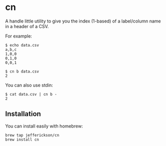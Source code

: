 # cn

A handle little utility to give you the index (1-based) of a label/column name in a header of a CSV.

For example:

```
$ echo data.csv
a,b,c
1,0,0
0,1,0
0,0,1

$ cn b data.csv
2
```

You can also use stdin:

```
$ cat data.csv | cn b -
2
```

## Installation

You can install easily with homebrew:

```
brew tap jefferickson/cn
brew install cn
```

